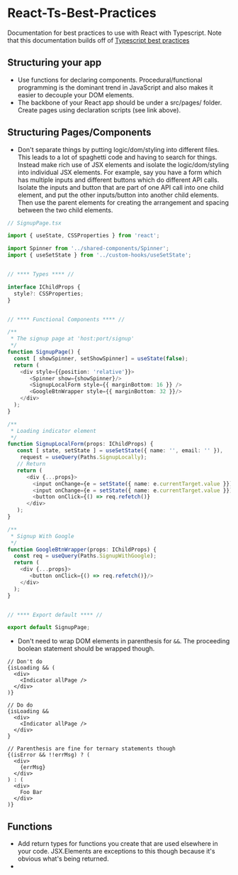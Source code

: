 # React-Ts-Best-Practices

Documentation for best practices to use with React with Typescript. Note that this documentation builds off of <a href="https://github.com/seanpmaxwell/Typescript-Best-Practices">Typescript best practices</a>


## Structuring your app

- Use functions for declaring components. Procedural/functional programming is the dominant trend in JavaScript and also makes it easier to decouple your DOM elements.
- The backbone of your React app should be under a src/pages/ folder. Create pages using declaration scripts (see link above).


## Structuring Pages/Components

- Don't separate things by putting logic/dom/styling into different files. This leads to a lot of spaghetti code and having to search for things. Instead make rich use of JSX elements and isolate the logic/dom/styling into individual JSX elements. For example, say you have a form which has multiple inputs and different buttons which do different API calls. Isolate the inputs and button that are part of one API call into one child element, and put the other inputs/button into another child elements. Then use the parent elements for creating the arrangement and spacing between the two child elements.
```typescript
// SignupPage.tsx

import { useState, CSSProperties } from 'react';

import Spinner from '../shared-components/Spinner';
import { useSetState } from '../custom-hooks/useSetState';


// **** Types **** //

interface IChildProps {
  style?: CSSProperties;
}


// **** Functional Components **** //

/**
 * The signup page at 'host:port/signup'
 */
function SignupPage() {
  const [ showSpinner, setShowSpinner] = useState(false);
  return (
    <div style={{position: 'relative'}}>
       <Spinner show={showSpinner}/>
       <SignupLocalForm style={{ marginBottom: 16 }} />
       <GoogleBtnWrapper style={{ marginBottom: 32 }}/>
    </div>
  );
}

/**
 * Loading indicator element
 */
function SignupLocalForm(props: IChildProps) {
   const [ state, setState ] = useSetState({ name: '', email: '' }),
    request = useQuery(Paths.SignupLocally);
   // Return
   return (
      <div {...props}>
        <input onChange={e = setState({ name: e.currentTarget.value }})/>
        <input onChange={e = setState({ name: e.currentTarget.value }})/>
        <button onClick={() => req.refetch()}
      </div>
   );
}

/**
 * Signup With Google
 */
function GoogleBtnWrapper(props: IChildProps) {
  const req = useQuery(Paths.SignupWithGoogle);
  return (
    <div {...props}>
       <button onClick={() => req.refetch()}/>
    </div>
  );
}


// **** Export default **** //

export default SignupPage;
```

- Don't need to wrap DOM elements in parenthesis for `&&`. The proceeding boolean statement should be wrapped though.
```
// Don't do
{isLoading && (
  <div>
    <Indicator allPage />
  </div>
)}

// Do do
{isLoading && 
  <div>
    <Indicator allPage />
  </div>
}

// Parenthesis are fine for ternary statements though
{(isError && !!errMsg) ? (
  <div>
    {errMsg}
  </div>
) : (
  <div>
    Foo Bar
  </div>
)}
```

## Functions
- Add return types for functions you create that are used elsewhere in your code. JSX.Elements are exceptions to this though because it's obvious what's being returned.
- 
